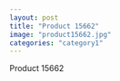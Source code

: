 ```yaml
---
layout: post
title: "Product 15662"
image: "product15662.jpg"
categories: "category1"
---
```

Product 15662
